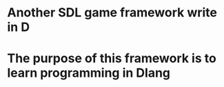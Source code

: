 # Another SDL game framework write in D
# The purpose of this framework is to learn programming in Dlang
